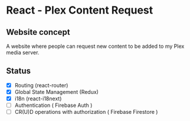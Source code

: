 # React - Plex Content Request

## Website concept

A website where people can request new content to be added to my Plex media server.

## Status

  - [x] Routing (react-router)
  - [x] Global State Management (Redux)
  - [x] i18n (react-i18next)
  - [ ] Authentication ( Firebase Auth )
  - [ ] CR(U)D operations with authorization ( Firebase Firestore )
